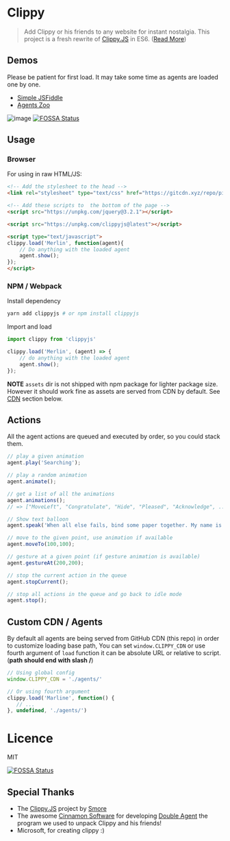 # Clippy
> Add Clippy or his friends to any website for instant nostalgia.
This project is a fresh rewrite of [Clippy.JS](http://smore.com/clippy-js) in ES6.
([Read More](http://smore.com/clippy-js))

## Demos

Please be patient for first load. It may take some time as agents are loaded one by one.

- [Simple JSFiddle](https://jsfiddle.net/pi0/rtw8p05k)
- [Agents Zoo](https://pendrokar.github.io/clippyjs/demo/index.html)

![image](https://user-images.githubusercontent.com/5158436/27002340-c221cc06-4df4-11e7-9438-050a3ad8ecde.png)
[![FOSSA Status](https://app.fossa.io/api/projects/git%2Bhttps%3A%2F%2Fgithub.com%2Fpi0%2Fclippyjs.svg?type=shield)](https://app.fossa.io/projects/git%2Bhttps%3A%2F%2Fgithub.com%2Fpi0%2Fclippyjs?ref=badge_shield)


## Usage

### Browser
For using in raw HTML/JS:

```html
<!-- Add the stylesheet to the head -->
<link rel="stylesheet" type="text/css" href="https://gitcdn.xyz/repo/pi0/clippyjs/master/assets/clippy.css">

<!-- Add these scripts to  the bottom of the page -->
<script src="https://unpkg.com/jquery@3.2.1"></script>

<script src="https://unpkg.com/clippyjs@latest"></script>

<script type="text/javascript">
clippy.load('Merlin', function(agent){
    // Do anything with the loaded agent
    agent.show();
});
</script>
```

### NPM / Webpack
Install dependency
```bash
yarn add clippyjs # or npm install clippyjs
```

Import and load
```js
import clippy from 'clippyjs'

clippy.load('Merlin', (agent) => {
    // do anything with the loaded agent
    agent.show();
});
```

**NOTE** `assets` dir is not shipped with npm package for lighter package size.
However it should work fine as assets are served from CDN by default. See [CDN](#custom-cdn--agents) section below.

## Actions
All the agent actions are queued and executed by order, so you could stack them.

```javascript
// play a given animation
agent.play('Searching');

// play a random animation
agent.animate();

// get a list of all the animations
agent.animations();
// => ["MoveLeft", "Congratulate", "Hide", "Pleased", "Acknowledge", ...]

// Show text balloon
agent.speak('When all else fails, bind some paper together. My name is Clippy.');

// move to the given point, use animation if available
agent.moveTo(100,100);

// gesture at a given point (if gesture animation is available)
agent.gestureAt(200,200);

// stop the current action in the queue
agent.stopCurrent();

// stop all actions in the queue and go back to idle mode
agent.stop();
```

## Custom CDN / Agents
By default all agents are being served from GitHub CDN (this repo) in order to customize loading base path,
You can set `window.CLIPPY_CDN` or use fourth argument of `load` function it can be absolute URL or relative to script.
(**path should end with slash /**)

```js
// Using global config
window.CLIPPY_CDN = './agents/'

// Or using fourth argument
clippy.load('Marline', function() {
   // ...
}, undefined, './agents/')
```

# Licence
MIT


[![FOSSA Status](https://app.fossa.io/api/projects/git%2Bhttps%3A%2F%2Fgithub.com%2Fpi0%2Fclippyjs.svg?type=large)](https://app.fossa.io/projects/git%2Bhttps%3A%2F%2Fgithub.com%2Fpi0%2Fclippyjs?ref=badge_large)

## Special Thanks
- The [Clippy.JS](http://smore.com/clippy-js) project by [Smore](http://smore.com)
- The awesome [Cinnamon Software](http://www.cinnamonsoftware.com/) for developing [Double Agent](http://doubleagent.sourceforge.net/)
the program we used to unpack Clippy and his friends!
- Microsoft, for creating clippy :)